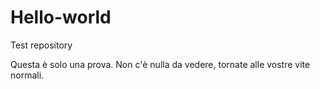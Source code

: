 # Hello-world
Test repository

Questa è solo una prova. Non c'è nulla da vedere, tornate alle vostre vite normali.
